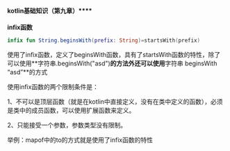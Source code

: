 #### kotlin基础知识（第九章）****

**infix函数**

```kotlin
infix fun String.beginsWith(prefix: String)=startsWith(prefix)
```

使用了infix函数，定义了beginsWith函数，具有了startsWith函数的特性，除了可以使用**字符串.beginsWith("asd")**的方法外还可以使用**字符串  beginsWith  “asd”**的方式

使用infix函数的两个限制条件是：

1、不可以是顶层函数（就是在kotlin中直接定义，没有在类中定义的函数），必须是类中的成员函数，可以使用扩展函数来定义。

2、只能接受一个参数，参数类型没有限制。



举例：mapof中的to的方式就是使用了infix函数的特性